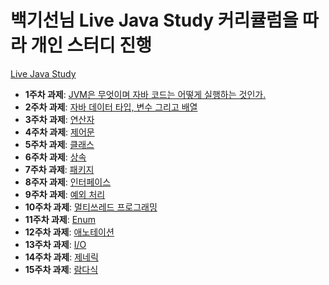 백기선님 Live Java Study 커리큘럼을 따라 개인 스터디 진행
=============
[Live Java Study](https://github.com/whiteship/live-study)


* **1주차 과제**: [JVM은 무엇이며 자바 코드는 어떻게 실행하는 것인가.](https://github.com/devminiK/JAVA-Study/blob/master/md//01th%20week.md)
* **2주차 과제**: [자바 데이터 타입, 변수 그리고 배열](https://github.com/devminiK/JAVA-Study/blob/master/md/02th%20week.md)
* **3주차 과제**: [연산자](https://github.com/devminiK/JAVA-Study/blob/master/md/03th%20week.md)
* **4주차 과제**: [제어문](https://github.com/devminiK/JAVA-Study/blob/master/md/04th%20week.md)
* **5주차 과제**: [클래스](https://github.com/devminiK/JAVA-Study/blob/master/md/05th%20week.md)
* **6주차 과제**: [상속](https://github.com/devminiK/JAVA-Study/blob/master/md/06th%20week.md)
* **7주차 과제**: [패키지](https://github.com/devminiK/JAVA-Study/blob/master/md/07th%20week.md)
* **8주자 과제**: [인터페이스](https://github.com/devminiK/JAVA-Study/blob/master/md/08th%20week.md)
* **9주차 과제**: [예외 처리](https://github.com/devminiK/JAVA-Study/blob/master/md/09th%20week.md)
* **10주차 과제**: [멀티쓰레드 프로그래밍](https://github.com/devminiK/JAVA-Study/blob/master/md/10th%20week.md)
* **11주차 과제**: [Enum](https://github.com/devminiK/JAVA-Study/blob/master/md/11th%20week.md)
* **12주차 과제**: [애노테이션](https://github.com/devminiK/JAVA-Study/blob/master/md/12th%20week.md)
* **13주차 과제**: [I/O](https://github.com/devminiK/JAVA-Study/blob/master/md/13th%20week.md)
* **14주차 과제**: [제네릭](https://github.com/devminiK/JAVA-Study/blob/master/md/14th%20week.md)
* **15주차 과제**: [람다식](https://github.com/devminiK/JAVA-Study/blob/master/md/15th%20week.md)
